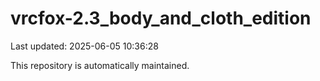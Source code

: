 # vrcfox-2.3_body_and_cloth_edition

Last updated: 2025-06-05 10:36:28

This repository is automatically maintained.
